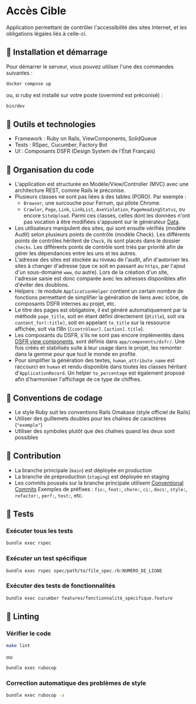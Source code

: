 # Accès Cible

Application permettant de contrôler l'accessibilité des sites Internet, et les obligations légales liés à celle-ci.

## 🚀 Installation et démarrage

Pour démarrer le serveur, vous pouvez utiliser l'une des commandes suivantes :

```bash
docker compose up
```

ou, si ruby est installé sur votre poste (overmind est préconisé) :

```bash
bin/dev
```

## 🧰 Outils et technologies

- Framework : Ruby on Rails, ViewComponents, SolidQueue
- Tests : RSpec, Cucumber, Factory Bot
- UI : Composants DSFR (Design System de l'État Français)

## 📁 Organisation du code

- L'application est structurée en Modèle/View/Controller (MVC) avec une architecture REST, comme Rails le préconise.
- Plusieurs classes ne sont pas liées à des tables (PORO). Par exemple :
  - `Browser`, une surcouche pour Ferrum, qui pilote Chrome.
  - `Crawler`, `Page`, `Link`,  `LinkList`, `AxeViolation`, `PageHeadingStatus`, ou encore `SiteUpload`.
  Parmi ces classes, celles dont les données n'ont pas vocation à être modifiées s'appuient sur le générateur [Data](https://docs.ruby-lang.org/en/3.2/Data.html).
- Les utilisateurs manipulent des sites, qui sont ensuite vérifiés (modèle Audit) selon plusieurs points de contrôle (modèle Check). Les différents points de contrôles héritent de `Check`, ils sont placés dans le dossier `checks`. Les différents points de contrôle sont triés par priorité afin de gérer les dépendances entre les uns et les autres.
- L'adresse des sites est stockée au niveau de l'audit, afin d'autoriser les sites à changer d'adresse (que ce soit en passant au `https`, par l'ajout d'un sous-domaine `www`, ou autre). Lors de la création d'un site, l'adresse saisie est donc comparée avec les adresses disponibles afin d'éviter des doublons.
- Helpers : le module `ApplicationHelper` contient un certain nombre de fonctions permettant de simplifier la génération de liens avec icône, de composants DSFR internes au projet, etc.
- Le titre des pages est obligatoire, il est généré automatiquement par la méthode `page_title`, soit en étant défini directement (`@title`), soit via `content_for(:title)`, soit en appelant `to_title` sur la ressource affichée, soit via I18n (`[contrôleur].[action].title`).
- Les composants du DSFR, s'ils ne sont pas encore implémentés dans [DSFR view components](https://github.com/betagouv/dsfr-view-components/), sont définis dans `app/components/dsfr/`. Une fois créés et stabilisés suite à leur usage dans le projet, les remonter dans la gemme pour que tout le monde en profite.
- Pour simplifier la génération des textes, `human_attribute_name` est raccourci en `human` et rendu disponible dans toutes les classes héritant d'`ApplicationRecord`. Un helper `to_percentage` est également proposé afin d'harmoniser l'affichage de ce type de chiffres.

## 📝 Conventions de codage

- Le style Ruby suit les conventions Rails Omakase (style officiel de Rails)
- Utiliser des guillemets doubles pour les chaînes de caractères (`"exemple"`)
- Utiliser des symboles plutôt que des chaînes quand les deux sont possibles

## 🤝 Contribution

- La branche principale (`main`) est déployée en production
- La branche de préproduction (`staging`) est déployée en staging
- Les commits poussés sur la branche principale utilisent [Conventional Commits](https://www.conventionalcommits.org/en/v1.0.0/#summary)
  Exemples de préfixes : `fix:`, `feat:`, `chore:`, `ci:`, `docs:`, `style:`, `refactor:`, `perf:`, `test:`, etc.

## 🧪 Tests

### Exécuter tous les tests
```bash
bundle exec rspec
```

### Exécuter un test spécifique
```bash
bundle exec rspec spec/path/to/file_spec.rb:NUMÉRO_DE_LIGNE
```

### Exécuter des tests de fonctionnalités
```bash
bundle exec cucumber features/fonctionnalité_spécifique.feature
```

## 🧹 Linting

### Vérifier le code
```bash
make lint
```
ou
```bash
bundle exec rubocop
```

### Correction automatique des problèmes de style
```bash
bundle exec rubocop -a
```
